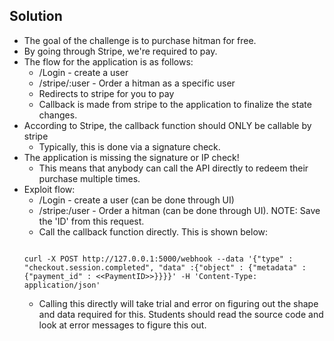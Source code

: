 ## Solution 
- The goal of the challenge is to purchase hitman for free. 
- By going through Stripe, we're required to pay.
- The flow for the application is as follows: 
	- /Login - create a user
	- /stripe/:user - Order a hitman as a specific user
	- Redirects to stripe for you to pay
	- Callback is made from stripe to the application to finalize the state changes. 
- According to Stripe, the callback function should ONLY be callable by stripe
	- Typically, this is done via a signature check.
- The application is missing the signature or IP check!
	- This means that anybody can call the API directly to redeem their purchase multiple times. 
- Exploit flow: 
	- /Login - create a user (can be done through UI)
	- /stripe:/user - Order a hitman (can be done through UI). NOTE: Save the 'ID' from this request. 
	- Call the callback function directly. This is shown below:
	```

	curl -X POST http://127.0.0.1:5000/webhook --data '{"type" : "checkout.session.completed", "data" :{"object" : {"metadata" : {"payment_id" : <<PaymentID>>}}}}' -H 'Content-Type: application/json'
	```
	- Calling this directly will take trial and error on figuring out the shape and data required for this. Students should read the source code and look at error messages to figure this out.
